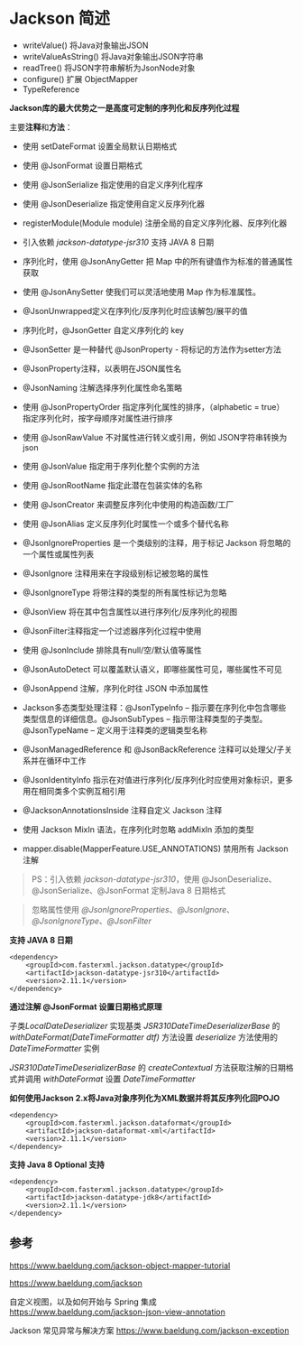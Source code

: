 # Jackson 简述

- writeValue() 将Java对象输出JSON 
- writeValueAsString() 将Java对象输出JSON字符串
- readTree() 将JSON字符串解析为JsonNode对象
- configure() 扩展 ObjectMapper
- TypeReference 

**Jackson库的最大优势之一是高度可定制的序列化和反序列化过程**

主要**注释**和**方法**：
- 使用 setDateFormat 设置全局默认日期格式
- 使用 @JsonFormat 设置日期格式

- 使用 @JsonSerialize 指定使用的自定义序列化程序
- 使用 @JsonDeserialize 指定使用自定义反序列化器

- registerModule(Module module) 注册全局的自定义序列化器、反序列化器
- 引入依赖 *jackson-datatype-jsr310* 支持 JAVA 8 日期

- 序列化时，使用 @JsonAnyGetter 把 Map 中的所有键值作为标准的普通属性获取
- 使用 @JsonAnySetter 使我们可以灵活地使用 Map 作为标准属性。
- @JsonUnwrapped定义在序列化/反序列化时应该解包/展平的值

- 序列化时，@JsonGetter 自定义序列化的 key
- @JsonSetter 是一种替代 @JsonProperty - 将标记的方法作为setter方法
- @JsonProperty注释，以表明在JSON属性名
- @JsonNaming 注解选择序列化属性命名策略

- 使用 @JsonPropertyOrder 指定序列化属性的排序，（alphabetic = true） 指定序列化时，按字母顺序对属性进行排序

- 使用 @JsonRawValue 不对属性进行转义或引用，例如 JSON字符串转换为 json
- 使用 @JsonValue 指定用于序列化整个实例的方法
- 使用 @JsonRootName 指定此潜在包装实体的名称
- 使用 @JsonCreator 来调整反序列化中使用的构造函数/工厂
- 使用 @JsonAlias 定义反序列化时属性一个或多个替代名称

- @JsonIgnoreProperties 是一个类级别的注释，用于标记 Jackson 将忽略的一个属性或属性列表
- @JsonIgnore 注释用来在字段级别标记被忽略的属性
- @JsonIgnoreType 将带注释的类型的所有属性标记为忽略
- @JsonView 将在其中包含属性以进行序列化/反序列化的视图
- @JsonFilter注释指定一个过滤器序列化过程中使用

- 使用 @JsonInclude 排除具有null/空/默认值等属性
- @JsonAutoDetect 可以覆盖默认语义，即哪些属性可见，哪些属性不可见

- @JsonAppend 注解，序列化时往 JSON 中添加属性

- Jackson多态类型处理注释：@JsonTypeInfo – 指示要在序列化中包含哪些类型信息的详细信息。@JsonSubTypes – 指示带注释类型的子类型。@JsonTypeName – 定义用于注释类的逻辑类型名称

- @JsonManagedReference 和 @JsonBackReference 注释可以处理父/子关系并在循环中工作
- @JsonIdentityInfo 指示在对值进行序列化/反序列化时应使用对象标识，更多用在相同类多个实例互相引用

- @JacksonAnnotationsInside 注释自定义 Jackson 注释

- 使用 Jackson MixIn 语法，在序列化时忽略 addMixIn 添加的类型
-  mapper.disable(MapperFeature.USE_ANNOTATIONS) 禁用所有 Jackson 注解

> PS：引入依赖 *jackson-datatype-jsr310*，使用 @JsonDeserialize、@JsonSerialize、@JsonFormat 定制Java 8 日期格式

> 忽略属性使用 *@JsonIgnoreProperties*、*@JsonIgnore*、*@JsonIgnoreType*、*@JsonFilter*

**支持 JAVA 8 日期**
```
<dependency>
    <groupId>com.fasterxml.jackson.datatype</groupId>
    <artifactId>jackson-datatype-jsr310</artifactId>
    <version>2.11.1</version>
</dependency>
```

**通过注解 @JsonFormat 设置日期格式原理**

子类*LocalDateDeserializer* 实现基类 *JSR310DateTimeDeserializerBase* 的 *withDateFormat(DateTimeFormatter dtf)* 方法设置 *deserialize* 方法使用的 *DateTimeFormatter* 实例

*JSR310DateTimeDeserializerBase* 的 *createContextual* 方法获取注解的日期格式并调用 *withDateFormat* 设置 *DateTimeFormatter*

**如何使用Jackson 2.x将Java对象序列化为XML数据并将其反序列化回POJO**

```
<dependency>
    <groupId>com.fasterxml.jackson.dataformat</groupId>
    <artifactId>jackson-dataformat-xml</artifactId>
    <version>2.11.1</version>
</dependency>
```

**支持 Java 8 Optional 支持**
```
<dependency>
    <groupId>com.fasterxml.jackson.datatype</groupId>
    <artifactId>jackson-datatype-jdk8</artifactId>
    <version>2.11.1</version>
</dependency>
```

## 参考

https://www.baeldung.com/jackson-object-mapper-tutorial

https://www.baeldung.com/jackson

自定义视图，以及如何开始与 Spring 集成
https://www.baeldung.com/jackson-json-view-annotation

Jackson 常见异常与解决方案
https://www.baeldung.com/jackson-exception